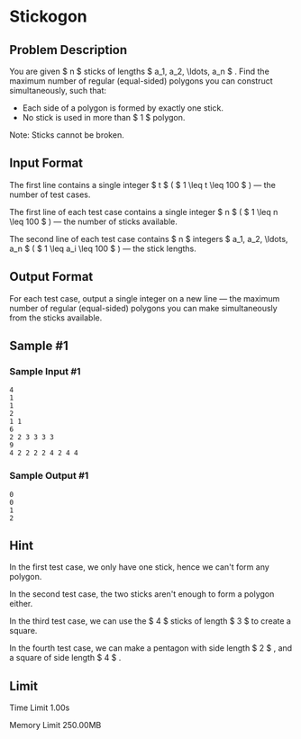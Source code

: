 # Stickogon

## Problem Description

You are given $ n $ sticks of lengths $ a_1, a_2, \ldots, a_n $ . Find the maximum number of regular (equal-sided) polygons you can construct simultaneously, such that:

- Each side of a polygon is formed by exactly one stick.
- No stick is used in more than $ 1 $ polygon.

Note: Sticks cannot be broken.

## Input Format

The first line contains a single integer $ t $ ( $ 1 \leq t \leq 100 $ ) — the number of test cases.

The first line of each test case contains a single integer $ n $ ( $ 1 \leq n \leq 100 $ ) — the number of sticks available.

The second line of each test case contains $ n $ integers $ a_1, a_2, \ldots, a_n $ ( $ 1 \leq a_i \leq 100 $ ) — the stick lengths.

## Output Format

For each test case, output a single integer on a new line — the maximum number of regular (equal-sided) polygons you can make simultaneously from the sticks available.

## Sample #1

### Sample Input #1

```
4
1
1
2
1 1
6
2 2 3 3 3 3
9
4 2 2 2 2 4 2 4 4
```

### Sample Output #1

```
0
0
1
2
```

## Hint

In the first test case, we only have one stick, hence we can't form any polygon.

In the second test case, the two sticks aren't enough to form a polygon either.

In the third test case, we can use the $ 4 $ sticks of length $ 3 $ to create a square.

In the fourth test case, we can make a pentagon with side length $ 2 $ , and a square of side length $ 4 $ .

## Limit



Time Limit
1.00s

Memory Limit
250.00MB